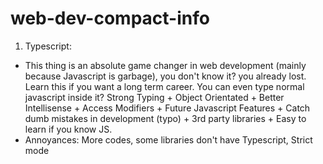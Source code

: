 # web-dev-compact-info
1. Typescript:
- This thing is an absolute game changer in web development (mainly because Javascript is garbage), you don't know it? you already lost. Learn this if you want a long term career. You can even type normal javascript inside it?
Strong Typing + Object Orientated + Better Intellisense + Access Modifiers + Future Javascript Features + Catch dumb mistakes in development (typo) + 3rd party libraries + Easy to learn if you know JS.
- Annoyances: More codes, some libraries don't have Typescript, Strict mode
